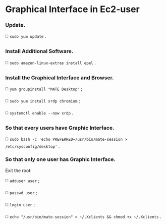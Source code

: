 # Graphical Interface in Ec2-user

### Update.

◻️ `sudo yum update` .

### Install Additional Software.

◻️ `sudo amazon-linux-extras install epel` .

### Install the Graphical Interface and Browser.

◻️ `yum groupinstall "MATE Desktop"` ;

◻️ `sudo yum install xrdp chromium` ;

◻️ `systemctl enable --now xrdp` .

### So that every users have Graphic Interface.

◻️ `sudo bash -c 'echo PREFERRED=/usr/bin/mate-session > /etc/sysconfig/desktop'` .

### So that only one user has Graphic Interface.
Exit the root:

◻️ `adduser user` ;

◻️ `passwd user` ;

◻️ `login user` ;

◻️ `echo "/usr/bin/mate-session" > ~/.Xclients && chmod +x ~/.Xclients` .
